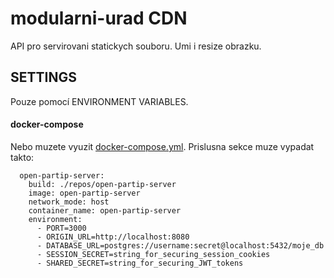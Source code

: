 # modularni-urad CDN

API pro servirovani statickych souboru.
Umi i resize obrazku.

## SETTINGS

Pouze pomocí ENVIRONMENT VARIABLES.

#### docker-compose

Nebo muzete vyuzit [docker-compose.yml](https://docs.docker.com/compose/environment-variables/).
Prislusna sekce muze vypadat takto:

```
  open-partip-server:
    build: ./repos/open-partip-server
    image: open-partip-server
    network_mode: host
    container_name: open-partip-server
    environment:
      - PORT=3000
      - ORIGIN_URL=http://localhost:8080
      - DATABASE_URL=postgres://username:secret@localhost:5432/moje_db
      - SESSION_SECRET=string_for_securing_session_cookies
      - SHARED_SECRET=string_for_securing_JWT_tokens
```
